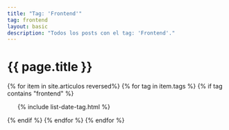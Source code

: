 ```yaml
---
title: "Tag: 'Frontend'"
tag: frontend
layout: basic
description: "Todos los posts con el tag: 'Frontend'."
---
```


<h1>{{ page.title }}</h1>

{% for item in site.articulos reversed%}
{% for tag in item.tags %}
{% if tag contains "frontend" %}
<ul>
    {% include list-date-tag.html %}
</ul>
{% endif %}
{% endfor %}
{% endfor %}